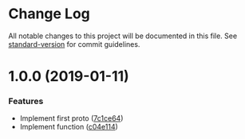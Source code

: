 # Change Log

All notable changes to this project will be documented in this file. See [standard-version](https://github.com/conventional-changelog/standard-version) for commit guidelines.

<a name="1.0.0"></a>
# 1.0.0 (2019-01-11)


### Features

* Implement first proto ([7c1ce64](https://github.com/potato4d/stripe-daily-bot/commit/7c1ce64))
* Implement function ([c04e114](https://github.com/potato4d/stripe-daily-bot/commit/c04e114))
